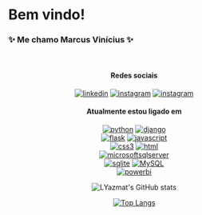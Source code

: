 <div align="left">

# Bem vindo!
</div>

### ✨ Me chamo Marcus Vinícius ✨
<br>

<div align="center">

#### Redes sociais

[![linkedin](https://img.shields.io/badge/Linkedin-FFFFFF?style=flat&logo=linkedin&logoColor=blue)](https://www.linkedin.com/in/marcus-vinicius-de-miranda)
[![instagram](https://img.shields.io/badge/Instagram-FFFFFF?style=flat&logo=instagram&logoColor=orange)](https://www.instagram.com/marcusmiran/)
[![instagram](https://img.shields.io/badge/Twitch-FFFFFF?style=flat&logo=twitch&logoColor=purple)](https://www.twitch.tv/lyazmat)

</div>

<div align="center">

#### Atualmente estou ligado em

<div style="max-width: 35%;">

[![python](https://img.shields.io/badge/Python-FFFFFF?style=flat&logo=python)](#)
[![django](https://img.shields.io/badge/Django-FFFFFF?style=flat&logo=django&logoColor=green)](#)
[![flask](https://img.shields.io/badge/Flask-FFFFFF?style=flat&logo=django&logoColor=black)](#)
[![javascript](https://img.shields.io/badge/Javascript-FFFFFF?style=flat&logo=javascript)](#)
[![css3](https://img.shields.io/badge/CSS3-FFFFFF?style=flat&logo=css3&logoColor=yellow)](#)
[![html](https://img.shields.io/badge/HTML5-FFFFFF?style=flat&logo=html5&logoColor=yellow)](#)
[![microsoftsqlserver](https://img.shields.io/badge/SQL%20Server-FFFFFF?style=flat&logo=microsoftsqlserver&logoColor=red)](#)
[![sqlite](https://img.shields.io/badge/SQLite-FFFFFF?style=flat&logo=sqlite&logoColor=blue)](#)
[![MySQL](https://img.shields.io/badge/MySQL-FFFFFF?style=flat&logo=mysql&logoColor=black)](#)
[![powerbi](https://img.shields.io/badge/Power%20BI-FFFFFF?style=flat&logo=powerbi&logoColor=yellow)](#)

</div>

</div>

<div align="center">

![LYazmat's GitHub stats](https://github-readme-stats.vercel.app/api?username=LYazmat&show_icons=true&theme=codeSTACKr)

</div>

<div align="center">

[![Top Langs](https://github-readme-stats.vercel.app/api/top-langs/?username=LYazmat&layout=compact)](https://github.com/anuraghazra/github-readme-stats)

</div>